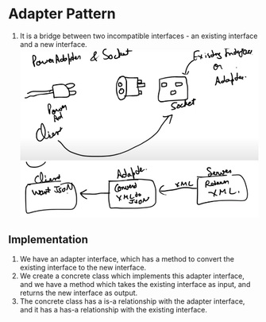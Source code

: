 # Adapter Pattern

1. It is a bridge between two incompatible interfaces -  an existing interface and a new interface.
![Alt text](image-2.png)
![Alt text](image-3.png)

## Implementation
1. We have an adapter interface, which has a method to convert the existing interface to the new interface.
2. We create a concrete class which implements this adapter interface, and we have a method which takes the existing interface as input, and returns the new interface as output.
3. The concrete class has a is-a relationship with the adapter interface, and it has a has-a relationship with the existing interface.
